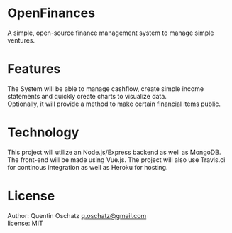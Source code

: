 # OpenFinances
A simple, open-source finance management system to manage simple ventures.

# Features  
The System will be able to manage cashflow, create simple income statements and quickly create charts to visualize data.  
Optionally, it will provide a method to make certain financial items public.  
  
# Technology  
This project will utilize an Node.js/Express backend as well as MongoDB. The front-end will be made using Vue.js. The project will also use Travis.ci for continous integration as well as Heroku for hosting.

# License  
Author: Quentin Oschatz <q.oschatz@gmail.com>  
license: MIT
